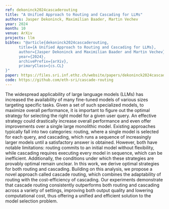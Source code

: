 ```yaml
---
ref: dekoninck2024cascaderouting
title: "A Unified Approach to Routing and Cascading for LLMs"
authors: Jasper Dekoninck, Maximilian Baader, Martin Vechev
year: 2024
month: 10
venue: ArXiv
projects: llm
bibtex: "@article{dekoninck2024cascaderouting,
      title={A Unified Approach to Routing and Cascading for LLMs}, 
      author={Jasper Dekoninck and Maximilian Baader and Martin Vechev},
      year={2024},
      archivePrefix={arXiv},
      primaryClass={cs.CL}
}"
paper: https://files.sri.inf.ethz.ch/website/papers/dekoninck2024cascaderouting.pdf
code: https://github.com/eth-sri/cascade-routing
---
```

The widespread applicability of large language models (LLMs) has increased the availability of many fine-tuned models of various sizes targeting specific tasks. Given a set of such specialized models, to maximize overall performance, it is important to figure out the optimal strategy for selecting the right model for a given user query. An effective strategy could drastically increase overall performance and even offer improvements over a single large monolithic model. Existing approaches typically fall into two categories: routing, where a single model is selected for each query, and cascading, which runs a sequence of increasingly larger models until a satisfactory answer is obtained. However, both have notable limitations: routing commits to an initial model without flexibility, while cascading requires executing every model in sequence, which can be inefficient. Additionally, the conditions under which these strategies are provably optimal remain unclear. In this work, we derive optimal strategies for both routing and cascading. Building on this analysis, we propose a novel approach called cascade routing, which combines the adaptability of routing with the cost-efficiency of cascading. Our experiments demonstrate that cascade routing consistently outperforms both routing and cascading across a variety of settings, improving both output quality and lowering computational cost, thus offering a unified and efficient solution to the model selection problem.